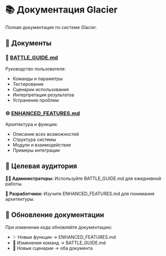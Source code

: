 # 📚 Документация Glacier

Полная документация по системе Glacier.

## 📖 Документы

### 🚀 [BATTLE_GUIDE.md](BATTLE_GUIDE.md)
Руководство пользователя:
- Команды и параметры
- Тестирование
- Сценарии использования
- Интерпретация результатов
- Устранение проблем

### ⚙️ [ENHANCED_FEATURES.md](ENHANCED_FEATURES.md)
Архитектура и функции:
- Описание всех возможностей
- Структура системы
- Модули и взаимодействие
- Примеры интеграции

## 🎯 Целевая аудитория

**👨‍💻 Администраторы:**
Используйте BATTLE_GUIDE.md для ежедневной работы.

**🔧 Разработчики:**
Изучите ENHANCED_FEATURES.md для понимания архитектуры.

## 🔄 Обновление документации

При изменении кода обновляйте документацию:
- ✨ Новые функции → ENHANCED_FEATURES.md
- 📝 Изменения команд → BATTLE_GUIDE.md
- 🎯 Новые сценарии → оба документа 